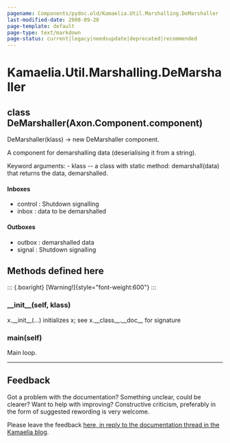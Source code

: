 ```yaml
---
pagename: Components/pydoc.old/Kamaelia.Util.Marshalling.DeMarshaller
last-modified-date: 2008-09-20
page-template: default
page-type: text/markdown
page-status: current|legacy|needsupdate|deprecated|recommended
---
```

Kamaelia.Util.Marshalling.DeMarshaller
======================================

class DeMarshaller(Axon.Component.component)
--------------------------------------------

DeMarshaller(klass) -\> new DeMarshaller component.

A component for demarshalling data (deserialising it from a string).

Keyword arguments: - klass \-- a class with static method:
demarshall(data) that returns the data, demarshalled.

#### Inboxes

-   control : Shutdown signalling
-   inbox : data to be demarshalled

#### Outboxes

-   outbox : demarshalled data
-   signal : Shutdown signalling

Methods defined here
--------------------

::: {.boxright}
[Warning!]{style="font-weight:600"}
:::

### \_\_init\_\_(self, klass)

x.\_\_init\_\_(\...) initializes x; see x.\_\_class\_\_.\_\_doc\_\_ for
signature

### main(self)

Main loop.

------------------------------------------------------------------------

Feedback
--------

Got a problem with the documentation? Something unclear, could be
clearer? Want to help with improving? Constructive criticism, preferably
in the form of suggested rewording is very welcome.

Please leave the feedback [here, in reply to the documentation thread in
the Kamaelia
blog](http://kamaelia.sourceforge.net/cgi-bin/blog/blog.cgi?rm=addpostcomment&postid=1131454685).
